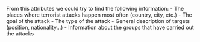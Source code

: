 From this attributes we could try to find the following information:
	- The places where terrorist attacks happen most often (country, city, etc.)
	- The goal of the attack
	- The type of the attack
	- General description of targets (position, nationality...)
	- Information about the groups that have carried out the attacks